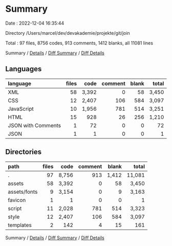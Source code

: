 # Summary

Date : 2022-12-04 16:35:44

Directory /Users/marcel/dev/devakademie/projekte/git/join

Total : 97 files,  8756 codes, 913 comments, 1412 blanks, all 11081 lines

Summary / [Details](details.md) / [Diff Summary](diff.md) / [Diff Details](diff-details.md)

## Languages
| language | files | code | comment | blank | total |
| :--- | ---: | ---: | ---: | ---: | ---: |
| XML | 58 | 3,392 | 0 | 58 | 3,450 |
| CSS | 12 | 2,407 | 106 | 584 | 3,097 |
| JavaScript | 10 | 1,956 | 781 | 514 | 3,251 |
| HTML | 15 | 928 | 26 | 256 | 1,210 |
| JSON with Comments | 1 | 72 | 0 | 0 | 72 |
| JSON | 1 | 1 | 0 | 0 | 1 |

## Directories
| path | files | code | comment | blank | total |
| :--- | ---: | ---: | ---: | ---: | ---: |
| . | 97 | 8,756 | 913 | 1,412 | 11,081 |
| assets | 58 | 3,392 | 0 | 58 | 3,450 |
| assets/fonts | 9 | 3,154 | 0 | 9 | 3,163 |
| favicon | 1 | 1 | 0 | 0 | 1 |
| script | 11 | 2,028 | 781 | 514 | 3,323 |
| style | 12 | 2,407 | 106 | 584 | 3,097 |
| templates | 2 | 142 | 4 | 15 | 161 |

Summary / [Details](details.md) / [Diff Summary](diff.md) / [Diff Details](diff-details.md)